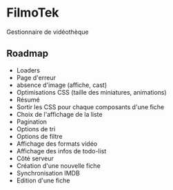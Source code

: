 # FilmoTek

Gestionnaire de vidéothèque

## Roadmap

- Loaders
- Page d'erreur
- absence d'image (affiche, cast)
- Optimisations CSS (taille des miniatures, animations)
- Résumé
- Sortir les CSS pour chaque composants d'une fiche
- Choix de l'affichage de la liste
- Pagination
- Options de tri
- Options de filtre
- Affichage des formats vidéo
- Affichage des infos de todo-list
- Côté serveur
- Création d'une nouvelle fiche
- Synchronisation IMDB
- Edition d'une fiche
